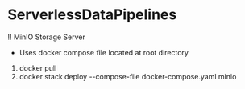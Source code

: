 # ServerlessDataPipelines

!! MinIO Storage Server
* Uses docker compose file located at root directory
 1. docker pull
 2. docker stack deploy --compose-file docker-compose.yaml minio
